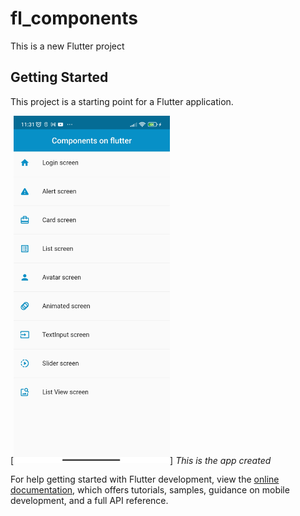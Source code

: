 # fl_components
This is a new Flutter project

## Getting Started

This project is a starting point for a Flutter application.

[<img width="250" alt="image Flutter Component" src="https://github.com/Michael-saeek/Practice-withFlutterComponents/blob/main/assets/screenshot-appcomponents.jpg">]
_This is the app created_


For help getting started with Flutter development, view the
[online documentation](https://docs.flutter.dev/), which offers tutorials,
samples, guidance on mobile development, and a full API reference.
